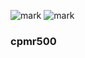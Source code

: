 ![mark](http://orxqvkqju.bkt.clouddn.com/darcy/170815/2k18d80FEH.jpg?imageslim)
![mark](http://orxqvkqju.bkt.clouddn.com/darcy/170815/1CJjf87G0C.jpg?imageslim)


### cpmr500